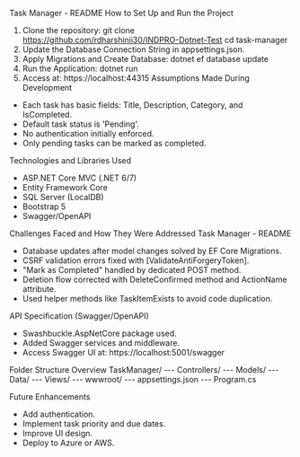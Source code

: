 Task Manager - README
How to Set Up and Run the Project
1. Clone the repository:
 git clone https://github.com/rdharshinii30/INDPRO-Dotnet-Test
 cd task-manager
2. Update the Database Connection String in appsettings.json.
3. Apply Migrations and Create Database:
 dotnet ef database update
4. Run the Application:
 dotnet run
5. Access at: https://localhost:44315
Assumptions Made During Development
- Each task has basic fields: Title, Description, Category, and IsCompleted.
- Default task status is 'Pending'.
- No authentication initially enforced.
- Only pending tasks can be marked as completed.
  
Technologies and Libraries Used
- ASP.NET Core MVC (.NET 6/7)
- Entity Framework Core
- SQL Server (LocalDB)
- Bootstrap 5
- Swagger/OpenAPI
  
Challenges Faced and How They Were Addressed
Task Manager - README
- Database updates after model changes solved by EF Core Migrations.
- CSRF validation errors fixed with [ValidateAntiForgeryToken].
- "Mark as Completed" handled by dedicated POST method.
- Deletion flow corrected with DeleteConfirmed method and ActionName attribute.
- Used helper methods like TaskItemExists to avoid code duplication.
  
API Specification (Swagger/OpenAPI)
- Swashbuckle.AspNetCore package used.
- Added Swagger services and middleware.
- Access Swagger UI at: https://localhost:5001/swagger
  
Folder Structure Overview
TaskManager/
--- Controllers/
--- Models/
--- Data/
--- Views/
--- wwwroot/
--- appsettings.json
--- Program.cs

Future Enhancements
- Add authentication.
- Implement task priority and due dates.
- Improve UI design.
- Deploy to Azure or AWS.
